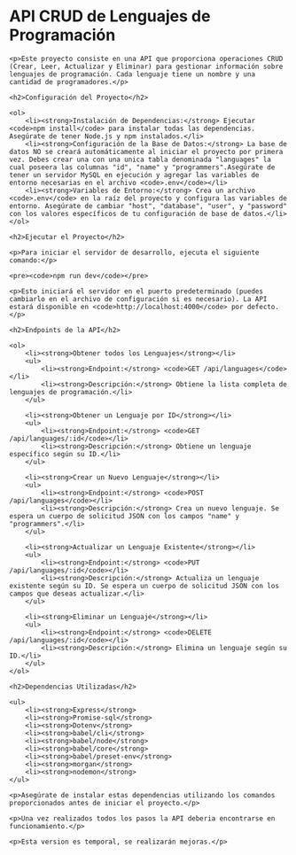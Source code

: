 <h1>API CRUD de Lenguajes de Programación</h1>

    <p>Este proyecto consiste en una API que proporciona operaciones CRUD (Crear, Leer, Actualizar y Eliminar) para gestionar información sobre lenguajes de programación. Cada lenguaje tiene un nombre y una cantidad de programadores.</p>

    <h2>Configuración del Proyecto</h2>

    <ol>
        <li><strong>Instalación de Dependencias:</strong> Ejecutar <code>npm install</code> para instalar todas las dependencias. Asegúrate de tener Node.js y npm instalados.</li>
        <li><strong>Configuración de la Base de Datos:</strong> La base de datos NO se creará automáticamente al iniciar el proyecto por primera vez. Debes crear una con una unica tabla denominada "languages" la cual poseera las columnas "id", "name" y "programmers".Asegúrate de tener un servidor MySQL en ejecución y agregar las variables de entorno necesarias en el archivo <code>.env</code></li>
        <li><strong>Variables de Entorno:</strong> Crea un archivo <code>.env</code> en la raíz del proyecto y configura las variables de entorno. Asegúrate de cambiar "host", "database", "user", y "password" con los valores específicos de tu configuración de base de datos.</li>
    </ol>

    <h2>Ejecutar el Proyecto</h2>

    <p>Para iniciar el servidor de desarrollo, ejecuta el siguiente comando:</p>

    <pre><code>npm run dev</code></pre>

    <p>Esto iniciará el servidor en el puerto predeterminado (puedes cambiarlo en el archivo de configuración si es necesario). La API estará disponible en <code>http://localhost:4000</code> por defecto.</p>

    <h2>Endpoints de la API</h2>

    <ol>
        <li><strong>Obtener todos los Lenguajes</strong></li>
        <ul>
            <li><strong>Endpoint:</strong> <code>GET /api/languages</code></li>
            <li><strong>Descripción:</strong> Obtiene la lista completa de lenguajes de programación.</li>
        </ul>

        <li><strong>Obtener un Lenguaje por ID</strong></li>
        <ul>
            <li><strong>Endpoint:</strong> <code>GET /api/languages/:id</code></li>
            <li><strong>Descripción:</strong> Obtiene un lenguaje específico según su ID.</li>
        </ul>

        <li><strong>Crear un Nuevo Lenguaje</strong></li>
        <ul>
            <li><strong>Endpoint:</strong> <code>POST /api/languages</code></li>
            <li><strong>Descripción:</strong> Crea un nuevo lenguaje. Se espera un cuerpo de solicitud JSON con los campos "name" y "programmers".</li>
        </ul>

        <li><strong>Actualizar un Lenguaje Existente</strong></li>
        <ul>
            <li><strong>Endpoint:</strong> <code>PUT /api/languages/:id</code></li>
            <li><strong>Descripción:</strong> Actualiza un lenguaje existente según su ID. Se espera un cuerpo de solicitud JSON con los campos que deseas actualizar.</li>
        </ul>

        <li><strong>Eliminar un Lenguaje</strong></li>
        <ul>
            <li><strong>Endpoint:</strong> <code>DELETE /api/languages/:id</code></li>
            <li><strong>Descripción:</strong> Elimina un lenguaje según su ID.</li>
        </ul>
    </ol>

    <h2>Dependencias Utilizadas</h2>

    <ul>
        <li><strong>Express</strong>
        <li><strong>Promise-sql</strong>
        <li><strong>Dotenv</strong>
        <li><strong>babel/cli</strong>
        <li><strong>babel/node</strong>
        <li><strong>babel/core</strong>
        <li><strong>babel/preset-env</strong>
        <li><strong>morgan</strong>
        <li><strong>nodemon</strong>
    </ul>

    <p>Asegúrate de instalar estas dependencias utilizando los comandos proporcionados antes de iniciar el proyecto.</p>

    <p>Una vez realizados todos los pasos la API deberia encontrarse en funcionamiento.</p>

    <p>Esta version es temporal, se realizarán mejoras.</p>

</body>
</html>
